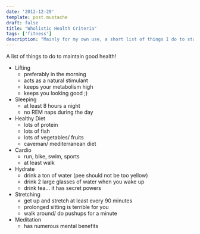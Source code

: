 ```yaml
---
date: '2012-12-29'
template: post.mustache
draft: false
title: "Wholistic Health Criteria"
tags: ['fitness']
description: "Mainly for my own use, a short list of things I do to stay healthy."
---
```



A list of things to do to maintain good health!

- Lifting
    - preferably in the morning
    - acts as a natural stimulant
    - keeps your metabolism high
    - keeps you looking good ;)
- Sleeping
    - at least 8 hours a night
    - no REM naps during the day
- Healthy Diet
    - lots of protein
    - lots of fish
    - lots of vegetables/ fruits
    - caveman/ mediterranean diet
- Cardio
    - run, bike, swim, sports
    - at least walk
- Hydrate
    - drink a ton of water (pee should not be too yellow)
    - drink 2 large glasses of water when you wake up
    - drink tea... it has secret powers
- Stretching
    - get up and stretch at least every 90 minutes
    - prolonged sitting is terrible for you
    - walk around/ do pushups for a minute
- Meditation
    - has numerous mental benefits
